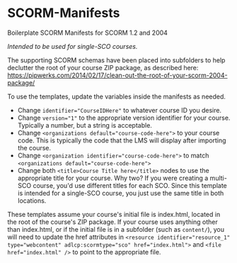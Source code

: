 # SCORM-Manifests
Boilerplate SCORM Manifests for SCORM 1.2 and 2004

*Intended to be used for single-SCO courses.*

The supporting SCORM schemas have been placed into subfolders to help declutter the root of your course ZIP package, as described here: https://pipwerks.com/2014/02/17/clean-out-the-root-of-your-scorm-2004-package/

To use the templates, update the variables inside the manifests as needed.

 * Change `identifier="CourseIDHere"` to whatever course ID you desire.
 * Change `version="1"` to the appropriate version identifier for your course. Typically a number, but a string is acceptable.
 * Change `<organizations default="course-code-here">` to your course code. This is typically the code that the LMS will display after importing the course.
 * Change `<organization identifier="course-code-here">` to match `<organizations default="course-code-here">`
 * Change both `<title>Course Title here</title>` nodes to use the appropriate title for your course. Why two? If you were creating a multi-SCO course, you'd use different titles for each SCO. Since this template is intended for a single-SCO course, you just use the same title in both locations.

These templates assume your course's initial file is index.html, located in the root of the course's ZIP package. If your course uses anything other than index.html, or if the initial file is in a subfolder (such as `content/`), you will need to update the href attributes in `<resource identifier="resource_1" type="webcontent" adlcp:scormtype="sco" href="index.html">` and `<file href="index.html" />` to point to the appropriate file.
